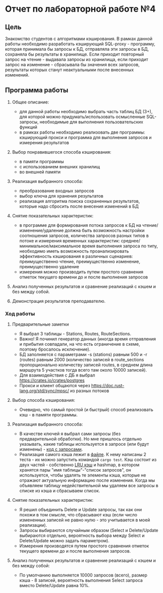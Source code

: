 # Отчет по лабораторной работе №4

## Цель

Знакомство студентов с алгоритмами кэширования. В рамках данной работы необходимо разработать кэширующий SQL-proxy - программу, которая принимала бы запросы к БД, отправляла эти запросы в БД, сохраняла бы результаты в хранилище. Если приходит повторный запрос на чтение - выдавала запросы из хранилища, если приходит запрос на изменение - сбрасывала бы значения всех запросов, результаты которых станут неактуальными после внесенных изменений.

## Программа работы

1. Общее описание:
    * для данной работы необходимо выбрать часть таблиц БД (3+), для которой можно придумать/использовать осмысленные SQL-запросы, необходимые для выполнения пользовательских функций
    * в рамках работы необходимо реализовать две программы: кэширующий прокси и программа для выполнения запросов и измерения результатов

2. Выбор понравившегося способа кэширования:
    * в памяти программы
    * с использованием внешних хранилищ
    * во внешней памяти

3. Реализация выбранного способа:
    * преобразование входных запросов
    * выбор ключа для хранения результатов
    * реализация алгоритма поиска сохраненных результатов, которые надо сбросить после внесения изменений в БД

4. Снятие показательных характеристик:

    * в программе для формирования потока запросов к БД на чтение/изменение/удаление должна быть возможность настройки соотношения запросов, количества запросов разных типов в потоке и измерения временных характеристик: среднее/минимальное/максимальное время выполнения запроса по типу, необходимо иметь возможность проанализировать эффективность кэширования в различных сценариев: преимущественно чтение, преимущественно изменение, преимущественно удаление
    * измерения можно производить путем простого сравнения отметок текущего времени до и после выполнения запросов

5. Анализ полученных результатов и сравнение реализаций с кэшем и без между собой.

6. Демонстрация результатов преподавателю.

### Ход работы

1. Предварительные заметки
    * Я выбрал 3 таблицы - Stations, Routes, RouteSections.
    * Важно! Я починил генератор данных (иногда время отправления и прибытия совпадали, на что есть ограничение в схеме, поэтому бросалось исключение).
    * БД заполняется с параметрами -s (stations) равным 500 и -r (routes) равным 2000 (количество записей в route_sections пропорционально количеству записей routes, в среднем длина маршрута 5 участков тогда всего там около 10000 записей).
    * Для взаимодействия с ДБ я выбрал <https://crates.io/crates/postgres>
    * Прокси и клиент общаются через <https://doc.rust-lang.org/std/sync/mpsc/> из разных потоков

2. Выбор способа кэширования:
    * Очевидно, что самый простой (и быстрый) способ реализовать кэш - в памяти программы.

3. Реализация выбранного способа:
    * В качестве ключей я выбрал сами запросы (без предварительной обработки). Но мне пришлось отдельно указывать, какие таблицы используется в запросе (или будут изменены) - [код с запросами](lab4/cacher/src/requests/mod.rs).
    * Реализация самого кэша лежит в [файле](lab4/cacher/src/handler/cache.rs). К нему написаны 2 теста - их можно запустить командой ```cargo test```. Кэш состоит из двух частей - собственно [LRU кэш](https://crates.io/crates/lru) и hashmap, в котором хранятся пары "имя таблицы"-"список запросов", он используется, чтобы удалять те элементы кэша, которые не отражают актуальную информацию после изменения. Когда мы объявляем таблицу недействительной мы удаляем все запросы в списке из кэша и сбрасываем список.

4. Снятие показательных характеристик:
    * Я решил объединить Delete и Update запросы, так как они похожи в том смысле, что сбрасывают кэш (если число измененных записей не равно нулю - это учитывается в моей реализации).
    * Запросы выбираются случайным образом (Select и Delete/Update выбираются отдельно, вероятность выбора между Select и Delete/Update можно задать параметром).
    * Измерения производятся путем простого сравнения отметок текущего времени до и после выполнения запросов.

5. Анализ полученных результатов и сравнение реализаций с кэшем и без между собой:
    * По умолчанию выполняется 10000 запросов (всего), размер кэша - 8 записей, вероятность выполнения Select запроса вместо Delete/Update равна 10%.

